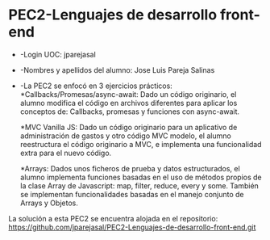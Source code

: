 # PEC2-Lenguajes de desarrollo front-end

* -Login UOC: jparejasal
* -Nombres y apellidos del alumno: Jose Luis Pareja Salinas
* -La PEC2 se enfocó en 3 ejercicios prácticos:
    *Callbacks/Promesas/async-await: Dado un código originario, el alumno modifica el código en archivos diferentes para aplicar los conceptos de: Callbacks, promesas y funciones con async-await.

    *MVC Vanilla JS: Dado un código originario para un aplicativo de administración de gastos y otro código MVC modelo, el alumno reestructura el código originario a MVC, e implementa una funcionalidad extra para el nuevo código.
    
    *Arrays: Dados unos ficheros de prueba y datos estructurados, el alumno implementa funciones basadas en el uso de métodos propios de la clase Array de Javascript: map, filter, reduce, every y some. También se implementan funcionalidades basadas en el manejo conjunto de Arrays y Objetos.

La solución a esta PEC2 se encuentra alojada en el repositorio: https://github.com/jparejasal/PEC2-Lenguajes-de-desarrollo-front-end.git 
